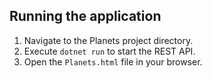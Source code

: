 
## Running the application

1. Navigate to the Planets project directory.
2. Execute `dotnet run` to start the REST API.
3. Open the `Planets.html` file in your browser.